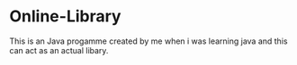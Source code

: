 # Online-Library
This is an Java progamme created by me when i was learning java and this can act as an actual libary.

